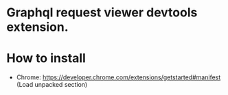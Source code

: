 # Graphql request viewer devtools extension.

# How to install

- Chrome: https://developer.chrome.com/extensions/getstarted#manifest (Load unpacked section)
